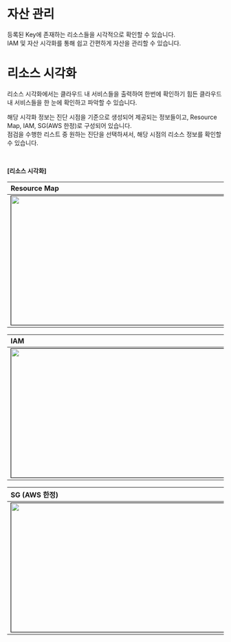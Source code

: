 # 자산 관리

등록된 Key에 존재하는 리소스들을 시각적으로 확인할 수 있습니다. <br />
IAM 및 자산 시각화를 통해 쉽고 간편하게 자산을 관리할 수 있습니다. <br />

# 리소스 시각화

리소스 시각화에서는 클라우드 내 서비스들을 출력하여 한번에 확인하기 힘든 클라우드 내 서비스들을 한 눈에 확인하고 파악할 수 있습니다. <br />

해당 시각화 정보는 진단 시점을 기준으로 생성되어 제공되는 정보들이고, Resource Map, IAM, SG(AWS 한정)로 구성되어 있습니다. <br />
점검을 수행한 리스트 중 원하는 진단을 선택하셔서, 해당 시점의 리소스 정보를 확인할 수 있습니다.

<br />

**[리소스 시각화]**

| Resource Map                                                                                                              |
| :------------------------------------------------------------------------------------------------------------------------ |
| <center><img src="/assets/images/resource/map_1.png" width="700" height="300" style="border: 1px solid black;"/></center> |

| IAM                                                                                                                       |
| :------------------------------------------------------------------------------------------------------------------------ |
| <center><img src="/assets/images/resource/iam_1.png" width="700" height="300" style="border: 1px solid black;"/></center> |

| SG (AWS 한정)                                                                                                            |
| :----------------------------------------------------------------------------------------------------------------------- |
| <center><img src="/assets/images/resource/sg_1.png" width="700" height="300" style="border: 1px solid black;"/></center> |
